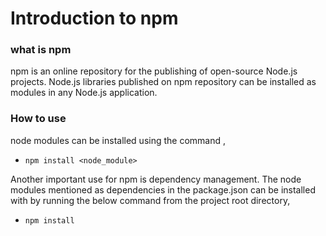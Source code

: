 # Introduction to npm
### what is npm
npm is an online repository for the publishing of open-source Node.js projects. Node.js libraries published on npm repository can be installed as modules in any Node.js application.

### How to use
node modules can be installed using the command , 
* `npm install <node_module>`

Another important use for npm is dependency management. The node modules mentioned as dependencies in the package.json can be installed with by running the below command from the project root directory, 
* `npm install `

